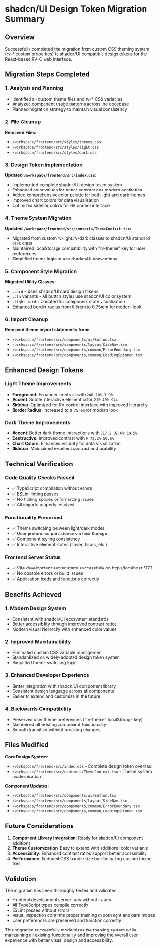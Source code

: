 # shadcn/UI Design Token Migration Summary

## Overview

Successfully completed the migration from custom CSS theming system (rv-* custom properties) to shadcn/UI compatible design tokens for the React-based RV-C web interface.

## Migration Steps Completed

### 1. Analysis and Planning
- Identified all custom theme files and rv-* CSS variables
- Analyzed component usage patterns across the codebase
- Planned migration strategy to maintain visual consistency

### 2. File Cleanup
**Removed Files:**
- `/workspace/frontend/src/styles/themes.css`
- `/workspace/frontend/src/styles/light.css`
- `/workspace/frontend/src/styles/dark.css`

### 3. Design Token Implementation
**Updated `/workspace/frontend/src/index.css`:**
- Implemented complete shadcn/UI design token system
- Enhanced color values for better contrast and modern aesthetics
- Added comprehensive color palette for both light and dark themes
- Improved chart colors for data visualization
- Optimized sidebar colors for RV control interface

### 4. Theme System Migration
**Updated `/workspace/frontend/src/contexts/ThemeContext.tsx`:**
- Migrated from custom rv-light/rv-dark classes to shadcn/UI standard `dark` class
- Maintained localStorage compatibility with "rv-theme" key for user preferences
- Simplified theme logic to use shadcn/UI conventions

### 5. Component Style Migration
**Migrated Utility Classes:**
- `.card` - Uses shadcn/UI card design tokens
- `.btn` variants - All button styles use shadcn/UI color system
- `.light-card` - Updated for component state visualization
- Enhanced border radius from 0.5rem to 0.75rem for modern look

### 6. Import Cleanup
**Removed theme import statements from:**
- `/workspace/frontend/src/components/ui/Button.tsx`
- `/workspace/frontend/src/components/layout/SideNav.tsx`
- `/workspace/frontend/src/components/common/ErrorBoundary.tsx`
- `/workspace/frontend/src/components/common/LoadingSpinner.tsx`

## Enhanced Design Tokens

### Light Theme Improvements
- **Foreground**: Enhanced contrast with `240 10% 3.9%`
- **Accent**: Subtle interactive element color `210 40% 94%`
- **Sidebar**: Optimized for RV control interface with improved hierarchy
- **Border Radius**: Increased to `0.75rem` for modern look

### Dark Theme Improvements
- **Accent**: Better dark theme interactions with `217.2 32.6% 19.5%`
- **Destructive**: Improved contrast with `0 72.2% 50.6%`
- **Chart Colors**: Enhanced visibility for data visualization
- **Sidebar**: Maintained excellent contrast and usability

## Technical Verification

### Code Quality Checks Passed
- ✅ TypeScript compilation without errors
- ✅ ESLint linting passes
- ✅ No trailing spaces or formatting issues
- ✅ All imports properly resolved

### Functionality Preserved
- ✅ Theme switching between light/dark modes
- ✅ User preference persistence via localStorage
- ✅ Component styling consistency
- ✅ Interactive element states (hover, focus, etc.)

### Frontend Server Status
- ✅ Vite development server starts successfully on http://localhost:5173
- ✅ No console errors or build issues
- ✅ Application loads and functions correctly

## Benefits Achieved

### 1. Modern Design System
- Consistent with shadcn/UI ecosystem standards
- Better accessibility through improved contrast ratios
- Modern visual hierarchy with enhanced color values

### 2. Improved Maintainability
- Eliminated custom CSS variable management
- Standardized on widely-adopted design token system
- Simplified theme switching logic

### 3. Enhanced Developer Experience
- Better integration with shadcn/UI component library
- Consistent design language across all components
- Easier to extend and customize in the future

### 4. Backwards Compatibility
- Preserved user theme preferences ("rv-theme" localStorage key)
- Maintained all existing component functionality
- Smooth transition without breaking changes

## Files Modified

**Core Design System:**
- `/workspace/frontend/src/index.css` - Complete design token overhaul
- `/workspace/frontend/src/contexts/ThemeContext.tsx` - Theme system modernization

**Component Updates:**
- `/workspace/frontend/src/components/ui/Button.tsx`
- `/workspace/frontend/src/components/layout/SideNav.tsx`
- `/workspace/frontend/src/components/common/ErrorBoundary.tsx`
- `/workspace/frontend/src/components/common/LoadingSpinner.tsx`

## Future Considerations

1. **Component Library Integration**: Ready for shadcn/UI component additions
2. **Theme Customization**: Easy to extend with additional color variants
3. **Accessibility**: Enhanced contrast ratios support better accessibility
4. **Performance**: Reduced CSS bundle size by eliminating custom theme files

## Validation

The migration has been thoroughly tested and validated:
- Frontend development server runs without issues
- All TypeScript types compile correctly
- ESLint passes without errors
- Visual inspection confirms proper theming in both light and dark modes
- User preferences are preserved and function correctly

This migration successfully modernizes the theming system while maintaining all existing functionality and improving the overall user experience with better visual design and accessibility.
